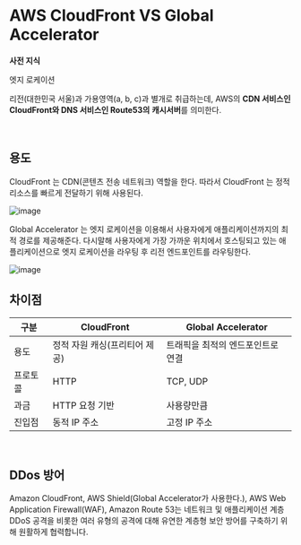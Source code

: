 # AWS CloudFront VS Global Accelerator

**사전 지식**

엣지 로케이션

리전(대한민국 서울)과 가용영역(a, b, c)과 별개로 취급하는데, AWS의 **CDN 서비스인 CloudFront와 DNS 서비스인 Route53의** **캐시서버**를 의미한다.

<br/>

## 용도

CloudFront 는 CDN(콘텐츠 전송 네트워크) 역할을 한다. 따라서 CloudFront 는 정적 리소스를 빠르게 전달하기 위해 사용된다.

![image](https://user-images.githubusercontent.com/13347548/134183318-45f77098-5ea4-4b5e-9c0c-20ef684234ce.png)

Global Accelerator 는 엣지 로케이션을 이용해서 사용자에게 애플리케이션까지의 최적 경로를 제공해준다. 다시말해 사용자에게 가장 가까운 위치에서 호스팅되고 있는 애플리케이션으로 엣지 로케이션을 라우팅 후 리전 엔드포인트를 라우팅한다.

![image](https://user-images.githubusercontent.com/13347548/134183377-27fb3010-b21f-4678-a2cd-5544525b6926.png)

## 차이점

| 구분     | CloudFront                    | Global Accelerator                |
| -------- | ----------------------------- | --------------------------------- |
| 용도     | 정적 자원 캐싱(프리티어 제공) | 트래픽을 최적의 엔드포인트로 연결 |
| 프로토콜 | HTTP                          | TCP, UDP                          |
| 과금     | HTTP 요청 기반                | 사용량만큼                        |
| 진입점   | 동적 IP 주소                  | 고정 IP 주소                      |

<br/>

## DDos 방어

Amazon CloudFront, AWS Shield(Global Accelerator가 사용한다.), AWS Web Application Firewall(WAF), Amazon Route 53는 네트워크 및 애플리케이션 계층 DDoS 공격을 비롯한 여러 유형의 공격에 대해 유연한 계층형 보안 방어를 구축하기 위해 원활하게 협력합니다.

